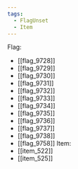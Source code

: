 ```yaml
---
tags:
  - FlagUnset
  - Item
---
```

Flag:
- [[flag_9728]]
- [[flag_9729]]
- [[flag_9730]]
- [[flag_9731]]
- [[flag_9732]]
- [[flag_9733]]
- [[flag_9734]]
- [[flag_9735]]
- [[flag_9736]]
- [[flag_9737]]
- [[flag_9738]]
- [[flag_9758]]
Item:
- [[item_522]]
- [[item_525]]
